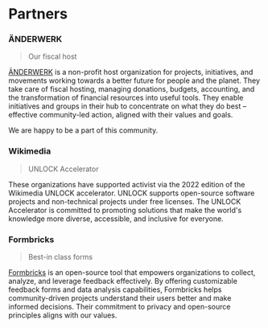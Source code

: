 # Partners

### **ÄNDERWERK**

> Our fiscal host

[ÄNDERWERK](https://aenderwerk.de/) is a non-profit host organization for projects, initiatives, and movements working towards a better future for people and the planet. They take care of fiscal hosting, managing donations, budgets, accounting, and the transformation of financial resources into useful tools. They enable initiatives and groups in their hub to concentrate on what they do best – effective community-led action, aligned with their values and goals.

We are happy to be a part of this community.

### Wikimedia

> UNLOCK Accelerator

These organizations have supported activist via the 2022 edition of the Wikimedia UNLOCK accelerator. UNLOCK supports open-source software projects and non-technical projects under free licenses. The UNLOCK Accelerator is committed to promoting solutions that make the world's knowledge more diverse, accessible, and inclusive for everyone.

### **Formbricks**

> Best-in class forms

[Formbricks](https://formbricks.com/) is an open-source tool that empowers organizations to collect, analyze, and leverage feedback effectively. By offering customizable feedback forms and data analysis capabilities, Formbricks helps community-driven projects understand their users better and make informed decisions. Their commitment to privacy and open-source principles aligns with our values.
